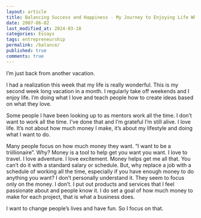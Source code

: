 ```yaml
---
layout: article
title: Balancing Success and Happiness - My Journey to Enjoying Life While Achieving Business Goals
date: 2007-06-02
last_modified_at: 2024-03-18
categories: Essays
tags: entrepreneurship
permalink: /balance/
published: true
comments: true
---
```

I’m just back from another vacation.

I had a realization this week that my life is really wonderful.  This is my second week long vacation in a month.  I regularly take off weekends and I enjoy life.  I’m doing what I love and teach people how to create ideas based on what they love.

Some people I have been looking up to as mentors work all the time.  I don’t want to work all the time.  I’ve done that and I’m grateful I’m still alive.  I love life.  It’s not about how much money I make, it’s about my lifestyle and doing what I want to do.

Many people focus on how much money they want.  “I want to be a triillionaire”.  Why?  Money is a tool to help get you want you want.  I love to travel.  I love adventure.  I love excitement.  Money helps get me all that.  You can’t do it with a standard salary or schedule.  But, why replace a job with a schedule of working all the time, especially if you have enough money to do anything you want?  I don’t personally understand it.  They seem to focus only on the money.  I don’t.  I put out products and services that I feel passionate about and people know it.  I do set a goal of how much money to make for each project, that is what a business does.

I want to change people’s lives and have fun.  So I focus on that.
